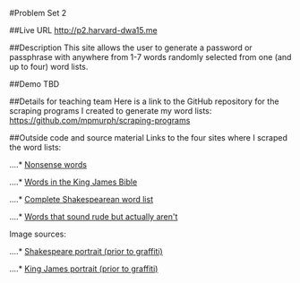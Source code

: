 #Problem Set 2

##Live URL
<http://p2.harvard-dwa15.me>

##Description
This site allows the user to generate a password or passphrase with anywhere from 1-7 words randomly selected from one (and up to four) word lists.

##Demo
TBD

##Details for teaching team
Here is a link to the GitHub repository for the scraping programs I created to generate my word lists: <https://github.com/mpmurph/scraping-programs>

##Outside code and source material
Links to the four sites where I scraped the word lists:

....* [Nonsense words](http://phrontistery.info/nonsense.html)

....* [Words in the King James Bible](http://www.apostolic-churches.net/bible/allwords/)

....* [Complete Shakespearean word list](http://en.wiktionary.org/wiki/Wiktionary:Frequency_lists/Complete_Shakespeare_wordlist)

....* [Words that sound rude but actually aren't](http://mentalfloss.com/article/58036/50-words-sound-rude-actually-arent)

Image sources:

....* [Shakespeare portrait (prior to graffiti)](http://commons.wikimedia.org/wiki/Category:Portraits_of_William_Shakespeare#mediaviewer/File:Shakespeare_Droeshout_1623.jpg)

....* [King James portrait (prior to graffiti)](http://commons.wikimedia.org/wiki/File:Portrait_of_King_James_I_%26_VI.jpg)
